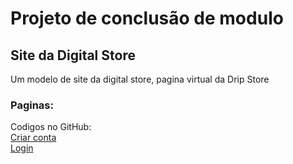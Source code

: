 # Projeto de conclusão de modulo
## Site da Digital Store
<p>Um modelo de site da digital store, pagina virtual da Drip Store</p>
<h3>Paginas:</h3>
Codigos no GitHub: <https://github.com/ursarah/digital_store> <br>
<a href="https://ursarah.github.io/digital_store/email.html">Criar conta</a>
<br><a href="https://ursarah.github.io/digital_store/login.html">Login</a>

